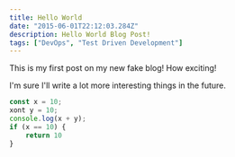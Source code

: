 ```yaml
---
title: Hello World
date: "2015-06-01T22:12:03.284Z"
description: Hello World Blog Post!
tags: ["DevOps", "Test Driven Development"]
---
```


This is my first post on my new fake blog! How exciting!

I'm sure I'll write a lot more interesting things in the future.

```Javascript
const x = 10;
xont y = 10;
console.log(x + y);
if (x == 10) {
    return 10
}
```